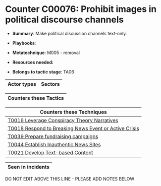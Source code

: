 # Counter C00076: Prohibit images in political discourse channels

* **Summary**: Make political discussion channels text-only. 

* **Playbooks**: 

* **Metatechnique**: M005 - removal

* **Resources needed:** 

* **Belongs to tactic stage**: TA06


| Actor types | Sectors |
| ----------- | ------- |



| Counters these Tactics |
| ---------------------- |



| Counters these Techniques |
| ------------------------- |
| [T0016 Leverage Conspiracy Theory Narratives](../generated_pages/techniques/T0016.md) |
| [T0018 Respond to Breaking News Event or Active Crisis](../generated_pages/techniques/T0018.md) |
| [T0039 Prepare fundraising campaigns](../generated_pages/techniques/T0039.md) |
| [T0044 Establish Inauthentic News Sites](../generated_pages/techniques/T0044.md) |
| [T0021 Develop Text-based Content](../generated_pages/techniques/T0021.md) |



| Seen in incidents |
| ----------------- |


DO NOT EDIT ABOVE THIS LINE - PLEASE ADD NOTES BELOW